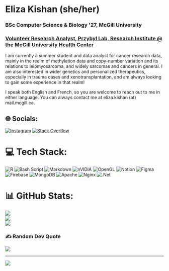 
<!--
**StarlightAbove/StarlightAbove** is a ✨ _special_ ✨ repository because its `README.md` (this file) appears on your GitHub profile.

Here are some ideas to get you started:
-->
# Eliza Kishan (she/her)
### BSc Computer Science & Biology '27, McGill University
### [Volunteer Research Analyst, Przybyl Lab, Research Institute @ the McGill University Health Center](https://przybyl.lab.mcgill.ca/Lab-Members.html)

I am currently a summer student and data analyst for cancer research data, mainly in the realm of methylation data and copy-number variation and its relations to leiomyosarcoma, and widely sarcomas and cancers in general. I am also interested in wider genetics and personalized therapeutics, especially in trauma cases and xenotransplantation, and am always looking to gain some experience in that realm!

I speak both English and French, so you are welcome to reach out to me in either language.
You can always contact me at eliza.kishan (at) mail.mcgill.ca.

## 🌐 Socials:
[![Instagram](https://img.shields.io/badge/Instagram-%23E4405F.svg?logo=Instagram&logoColor=white)](https://instagram.com/liz_kishan) [![Stack Overflow](https://img.shields.io/badge/-Stackoverflow-FE7A16?logo=stack-overflow&logoColor=white)](https://stackoverflow.com/users/eliza-kishan) 

# 💻 Tech Stack:
![R](https://img.shields.io/badge/r-%23276DC3.svg?style=for-the-badge&logo=r&logoColor=white) ![Bash Script](https://img.shields.io/badge/bash_script-%23121011.svg?style=for-the-badge&logo=gnu-bash&logoColor=white) ![Markdown](https://img.shields.io/badge/markdown-%23000000.svg?style=for-the-badge&logo=markdown&logoColor=white) ![nVIDIA](https://img.shields.io/badge/nVIDIA-%2376B900.svg?style=for-the-badge&logo=nVIDIA&logoColor=white) ![OpenGL](https://img.shields.io/badge/OpenGL-white?logo=OpenGL&style=for-the-badge) ![Notion](https://img.shields.io/badge/Notion-%23000000.svg?style=for-the-badge&logo=notion&logoColor=white) ![Figma](https://img.shields.io/badge/figma-%23F24E1E.svg?style=for-the-badge&logo=figma&logoColor=white) ![Firebase](https://img.shields.io/badge/firebase-a08021?style=for-the-badge&logo=firebase&logoColor=ffcd34) ![MongoDB](https://img.shields.io/badge/MongoDB-%234ea94b.svg?style=for-the-badge&logo=mongodb&logoColor=white) ![Apache](https://img.shields.io/badge/apache-%23D42029.svg?style=for-the-badge&logo=apache&logoColor=white) ![Nginx](https://img.shields.io/badge/nginx-%23009639.svg?style=for-the-badge&logo=nginx&logoColor=white) ![.Net](https://img.shields.io/badge/.NET-5C2D91?style=for-the-badge&logo=.net&logoColor=white)
# 📊 GitHub Stats:
![](https://github-readme-stats.vercel.app/api?username=StarlightAbove&theme=dark&hide_border=false&include_all_commits=true&count_private=true)<br/>
![](https://nirzak-streak-stats.vercel.app/?user=StarlightAbove&theme=dark&hide_border=false)<br/>
![](https://github-readme-stats.vercel.app/api/top-langs/?username=StarlightAbove&theme=dark&hide_border=false&include_all_commits=true&count_private=true&layout=compact)

### ✍️ Random Dev Quote
![](https://quotes-github-readme.vercel.app/api?type=horizontal&theme=radical)

---
[![](https://visitcount.itsvg.in/api?id=StarlightAbove&icon=0&color=0)](https://visitcount.itsvg.in)

<!-- Proudly created with GPRM ( https://gprm.itsvg.in ) -->
